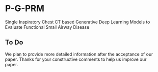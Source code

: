 # P-G-PRM
Single Inspiratory Chest CT based Generative Deep Learning Models to Evaluate Functional Small Airway Disease


## To Do
We plan to provide more detailed information after the acceptance of our paper. Thanks for your constructive comments to help us improve our paper.

